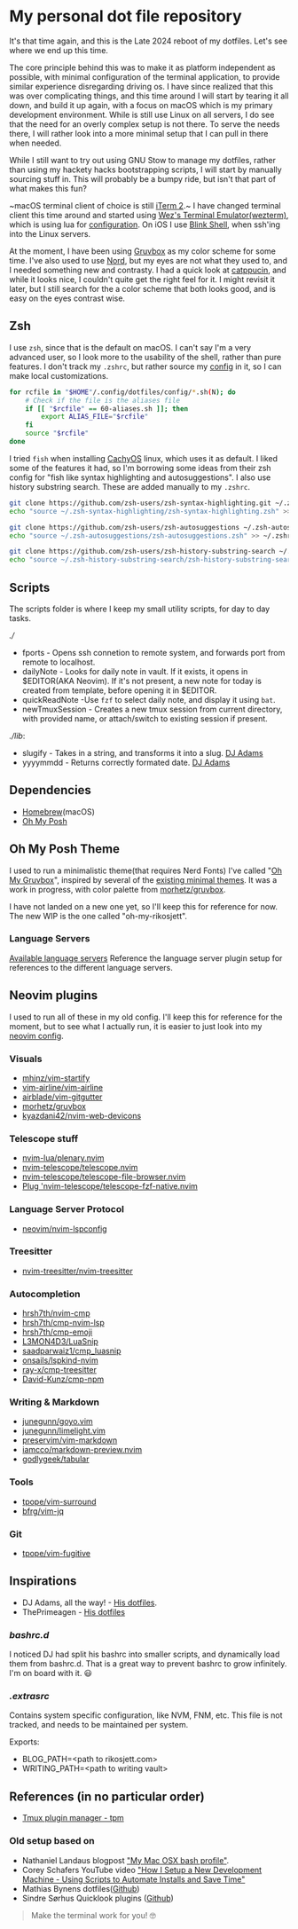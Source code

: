 # My personal dot file repository

It's that time again, and this is the Late 2024 reboot of my dotfiles. Let's see where we end up this time.

The core principle behind this was to make it as platform independent as possible, with minimal configuration of the terminal application, to provide similar experience disregarding driving os. I have since realized that this was over complicating things, and this time around I will start by tearing it all down, and build it up again, with a focus on macOS which is my primary development environment. While is still use Linux on all servers, I do see that the need for an overly complex setup is not there. To serve the needs there, I will rather look into a more minimal setup that I can pull in there when needed.

While I still want to try out using GNU Stow to manage my dotfiles, rather than using my hackety hacks bootstrapping scripts, I will start by manually sourcing stuff in. This will probably be a bumpy ride, but isn't that part of what makes this fun?

~macOS terminal client of choice is still [iTerm 2](https://iterm2.com).~
I have changed terminal client this time around and started using [Wez's Terminal Emulator(wezterm)](https://wezfurlong.org/wezterm/), which is using lua for [configuration](./wezterm).
On iOS I use [Blink Shell](https://blink.sh), when ssh'ing into the Linux servers.

At the moment, I have been using [Gruvbox](https://github.com/morhetz/gruvbox) as my color scheme for some time. I've also used to use [Nord](https://www.nordtheme.com/), but my eyes are not what they used to, and I needed something new and contrasty. I had a quick look at [catppucin](https://catppuccin.com), and while it looks nice, I couldn't quite get the right feel for it. I might revisit it later, but I still search for the a color scheme that both looks good, and is easy on the eyes contrast wise.

## Zsh
I use `zsh`, since that is the default on macOS. I can't say I'm a very advanced user, so I look more to the usability of the shell, rather than pure features. I don't track my `.zshrc`, but rather source my [config](./config) in it, so I can make local customizations.

```bash
for rcfile in "$HOME"/.config/dotfiles/config/*.sh(N); do
    # Check if the file is the aliases file
    if [[ "$rcfile" == 60-aliases.sh ]]; then
        export ALIAS_FILE="$rcfile"
    fi
    source "$rcfile"
done
```

I tried `fish` when installing [CachyOS](https://cachyos.org) linux, which uses it as default. I liked some of the features it had, so I'm borrowing some ideas from their zsh config for "fish like syntax highlighting and autosuggestions". I also use history substring search. These are added manually to my `.zshrc`.


```bash
git clone https://github.com/zsh-users/zsh-syntax-highlighting.git ~/.zsh-syntax-highlighting
echo "source ~/.zsh-syntax-highlighting/zsh-syntax-highlighting.zsh" >> ~/.zshrc
```
```bash
git clone https://github.com/zsh-users/zsh-autosuggestions ~/.zsh-autosuggestions
echo "source ~/.zsh-autosuggestions/zsh-autosuggestions.zsh" >> ~/.zshrc
```
```bash
git clone https://github.com/zsh-users/zsh-history-substring-search ~/.zsh-history-substring-search
echo "source ~/.zsh-history-substring-search/zsh-history-substring-search.zsh" >> ~/.zshrc
```
## Scripts

The scripts folder is where I keep my small utility scripts, for day to day tasks.

_./_
- fports - Opens ssh connetion to remote system, and forwards port from remote to localhost.
- dailyNote - Looks for daily note in vault. If it exists, it opens in $EDITOR(AKA Neovim). If it's not present, a new note for today is created from template, before opening it in $EDITOR.
- quickReadNote -Use `fzf` to select daily note, and display it using `bat`.
- newTmuxSession - Creates a new tmux session from current directory, with provided name, or attach/switch to existing session if present.

_./lib_:
- slugify - Takes in a string, and transforms it into a slug. [DJ Adams](https://github.com/qmacro/dotfiles/blob/main/scripts/lib/slugify)
- yyyymmdd - Returns correctly formated date. [DJ Adams](https://github.com/qmacro/dotfiles/blob/main/scripts/lib/yyyymmdd)

## Dependencies
- [Homebrew](https://brew.sh/)(macOS)
- [Oh My Posh](https://ohmyposh.dev/)

## Oh My Posh Theme
I used to run a minimalistic theme(that requires Nerd Fonts) I've called "[Oh My Gruvbox](./oh-my-posh)", inspired by several of the [existing minimal themes](https://ohmyposh.dev/docs/themes). It was a work in progress, with color palette from [morhetz/gruvbox](https://github.com/morhetz/gruvbox).

I have not landed on a new one yet, so I'll keep this for reference for now. The new WIP is the one called "oh-my-rikosjett".

### Language Servers
[Available language servers](https://github.com/neovim/nvim-lspconfig/blob/master/doc/server_configurations.md)
Reference the language server plugin setup for references to the different language servers.

## Neovim plugins

I used to run all of these in my old config. I'll keep this for reference for the moment, but to see what I actually run, it is easier to just look into my [neovim config](./nvim/lua/config).
### Visuals
- [mhinz/vim-startify](https://github.com/mhinz/vim-startify)
- [vim-airline/vim-airline](https://github.com/vim-airline/vim-airline)
- [airblade/vim-gitgutter](https://github.com/airblade/vim-gitgutter)
- [morhetz/gruvbox](https://github.com/morhetz/gruvbox)
- [kyazdani42/nvim-web-devicons](https://github.com/kyazdani42/nvim-web-devicons)

### Telescope stuff
- [nvim-lua/plenary.nvim](https://github.com/nvim-lua/plenary.nvim)
- [nvim-telescope/telescope.nvim](https://github.com/nvim-telescope/telescope.nvim)
- [nvim-telescope/telescope-file-browser.nvim](https://github.com/nvim-telescope/telescope-file-browser.nvim)
- [Plug 'nvim-telescope/telescope-fzf-native.nvim](https://github.com/nvim-telescope/telescope-fzf-native.nvim)

### Language Server Protocol
- [neovim/nvim-lspconfig](https://github.com/neovim/nvim-lspconfig)

### Treesitter
- [nvim-treesitter/nvim-treesitter](https://github.com/nvim-treesitter/nvim-treesitter)

### Autocompletion
- [hrsh7th/nvim-cmp](https://github.com/hrsh7th/nvim-cmp)
- [hrsh7th/cmp-nvim-lsp](https://github.com/hrsh7th/cmp-nvim-lsp)
- [hrsh7th/cmp-emoji](https://github.com/hrsh7th/cmp-emoji)
- [L3MON4D3/LuaSnip](https://github.com/L3MON4D3/LuaSnip)
- [saadparwaiz1/cmp_luasnip](https://github.com/saadparwaiz1/cmp_luasnip)
- [onsails/lspkind-nvim](https://github.com/onsails/lspkind-nvim)
- [ray-x/cmp-treesitter](https://github.com/ray-x/cmp-treesitter)
- [David-Kunz/cmp-npm](https://github.com/David-Kunz/cmp-npm)

### Writing & Markdown
- [junegunn/goyo.vim](https://github.com/junegunn/goyo.vim)
- [junegunn/limelight.vim](https://github.com/junegunn/limelight.vim)
- [preservim/vim-markdown](https://github.com/preservim/vim-markdown)
- [iamcco/markdown-preview.nvim](https://github.com/iamcco/markdown-preview.nvim)
- [godlygeek/tabular](https://github.com/godlygeek/tabular)

### Tools
- [tpope/vim-surround](https://github.com/tpope/vim-surround])
- [bfrg/vim-jq](https://github.com/bfrg/vim-jq)

### Git
- [tpope/vim-fugitive](https://github.com/tpope/vim-fugitive])

## Inspirations

- DJ Adams, all the way! - [His dotfiles](https://github.com/qmacro/dotfiles).
- ThePrimeagen - [His dotfiles](https://github.com/ThePrimeagen/.dotfiles)

### _bashrc.d_

I noticed DJ had split his bashrc into smaller scripts, and dynamically load them from bashrc.d. That is a great way to prevent bashrc to grow infinitely. I'm on board with it.  😃

### _.extrasrc_

Contains system specific configuration, like NVM, FNM, etc. This file is not tracked, and needs to be maintained per system.

Exports:
- BLOG_PATH=\<path to rikosjett.com\>
- WRITING_PATH=\<path to writing vault\>

## References (in no particular order)

- [Tmux plugin manager - tpm](https://github.com/tmux-plugins/tpm)

### Old setup based on

- Nathaniel Landaus blogpost ["My Mac OSX bash profile"](https://natelandau.com/my-mac-osx-bash_profile/).
- Corey Schafers YouTube video ["How I Setup a New Development Machine - Using Scripts to Automate Installs and Save Time"](https://www.youtube.com/watch?v=kIdiWut8eD8)
- Mathias Bynens dotfiles([Github](https://github.com/mathiasbynens/dotfiles))
- Sindre Sørhus Quicklook plugins ([Github](https://github.com/sindresorhus/quick-look-plugins))

> Make the terminal work for you! 🤓
